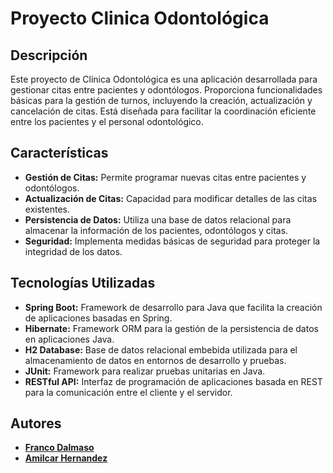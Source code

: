 # Proyecto Clinica Odontológica

## Descripción

Este proyecto de Clínica Odontológica es una aplicación desarrollada para gestionar citas entre pacientes y odontólogos. Proporciona funcionalidades básicas para la gestión de turnos, incluyendo la creación, actualización y cancelación de citas. Está diseñada para facilitar la coordinación eficiente entre los pacientes y el personal odontológico.

## Características
- **Gestión de Citas:** Permite programar nuevas citas entre pacientes y odontólogos.
- **Actualización de Citas:** Capacidad para modificar detalles de las citas existentes.
- **Persistencia de Datos:** Utiliza una base de datos relacional para almacenar la información de los pacientes, odontólogos y citas.
- **Seguridad:** Implementa medidas básicas de seguridad para proteger la integridad de los datos.

## Tecnologías Utilizadas
- **Spring Boot:** Framework de desarrollo para Java que facilita la creación de aplicaciones basadas en Spring.
- **Hibernate:** Framework ORM para la gestión de la persistencia de datos en aplicaciones Java.
- **H2 Database:** Base de datos relacional embebida utilizada para el almacenamiento de datos en entornos de desarrollo y pruebas.
- **JUnit:** Framework para realizar pruebas unitarias en Java.
- **RESTful API:** Interfaz de programación de aplicaciones basada en REST para la comunicación entre el cliente y el servidor.

## Autores
- [**Franco Dalmaso**](francodalmaso27@gmail.com) 
- [**Amilcar Hernandez**](amilcarjh24@gmail.com) 